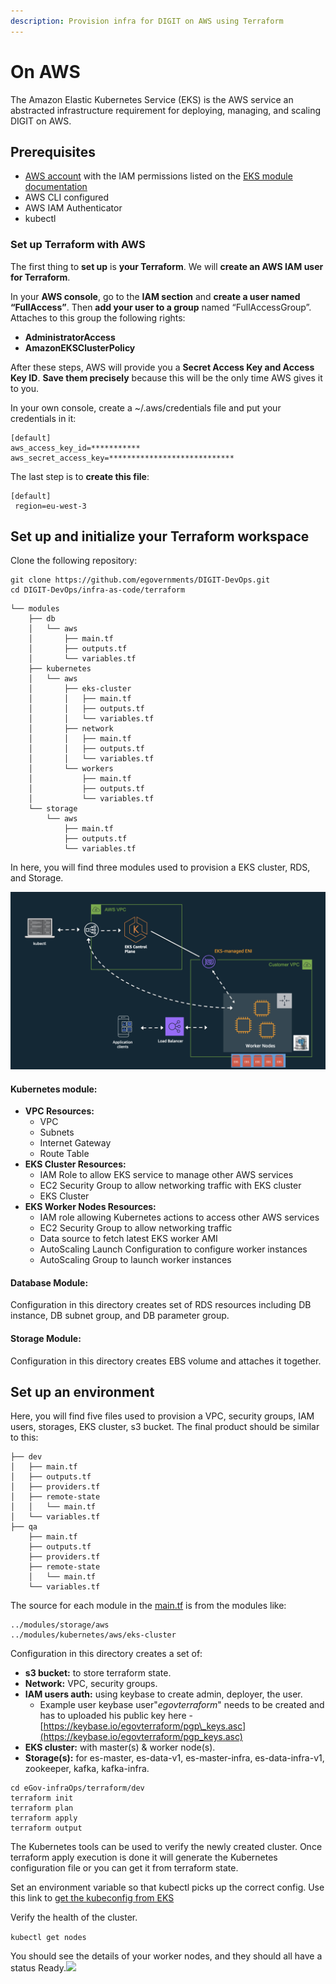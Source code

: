 ```yaml
---
description: Provision infra for DIGIT on AWS using Terraform
---
```


# On AWS

The Amazon Elastic Kubernetes Service \(EKS\) is the AWS service an abstracted infrastructure requirement for deploying, managing, and scaling DIGIT on AWS.

## Prerequisites <a id="Prerequisites"></a>

* [AWS account](https://portal.aws.amazon.com/billing/signup?nc2=h_ct&src=default&redirect_url=https%3A%2F%2Faws.amazon.com%2Fregistration-confirmation#/start) with the IAM permissions listed on the [EKS module documentation](https://github.com/terraform-aws-modules/terraform-aws-eks/blob/master/docs/iam-permissions.md)
* AWS CLI configured
* AWS IAM Authenticator
* kubectl

### Set up Terraform with AWS <a id="Set-up-Terraform-with-AWS"></a>

The first thing to **set up** is **your Terraform**. We will **create an AWS IAM user for Terraform**.

In your **AWS console**, go to the **IAM section** and **create a user named “FullAccess”**. Then **add your user to a group** named “FullAccessGroup”. Attaches to this group the following rights:

* **AdministratorAccess**
* **AmazonEKSClusterPolicy**

After these steps, AWS will provide you a **Secret Access Key and Access Key ID**. **Save them precisely** because this will be the only time AWS gives it to you.

In your own console, create a ~/.aws/credentials file and put your credentials in it:

```text
[default] 
aws_access_key_id=*********** 
aws_secret_access_key=****************************
```

The last step is to **create this file**:

```text
[default]
 region=eu-west-3
```

## Set up and initialize your Terraform workspace <a id="Set-up-and-initialize-your-Terraform-workspace"></a>

‌Clone the following repository:

```text
git clone https://github.com/egovernments/DIGIT-DevOps.git
cd DIGIT-DevOps/infra-as-code/terraform
```

```text
└── modules
    ├── db
    │   └── aws
    │       ├── main.tf
    │       ├── outputs.tf
    │       └── variables.tf
    ├── kubernetes
    │   └── aws
    │       ├── eks-cluster
    │       │   ├── main.tf
    │       │   ├── outputs.tf
    │       │   └── variables.tf
    │       ├── network
    │       │   ├── main.tf
    │       │   ├── outputs.tf
    │       │   └── variables.tf
    │       └── workers
    │           ├── main.tf
    │           ├── outputs.tf
    │           └── variables.tf
    └── storage
        └── aws
            ├── main.tf
            ├── outputs.tf
            └── variables.tf
```

In here, you will find three modules used to provision a EKS cluster, RDS, and Storage.

![EKS Architecture for DIGIT Setup](../../.gitbook/assets/image%20%28109%29.png)

#### Kubernetes module: <a id="Kubernetes-module:"></a>

* **VPC Resources:**
  * VPC
  * Subnets
  * Internet Gateway
  * Route Table
* **EKS Cluster Resources:**
  * IAM Role to allow EKS service to manage other AWS services
  * EC2 Security Group to allow networking traffic with EKS cluster
  * EKS Cluster
* **EKS Worker Nodes Resources:**
  * IAM role allowing Kubernetes actions to access other AWS services
  * EC2 Security Group to allow networking traffic
  * Data source to fetch latest EKS worker AMI
  * AutoScaling Launch Configuration to configure worker instances
  * AutoScaling Group to launch worker instances

#### Database Module: <a id="Database-Module:"></a>

Configuration in this directory creates set of RDS resources including DB instance, DB subnet group, and DB parameter group.

#### Storage Module: <a id="Storage-Module:"></a>

Configuration in this directory creates EBS volume and attaches it together.

## Set up an environment <a id="Set-up-an-environment"></a>

Here, you will find five files used to provision a VPC, security groups, IAM users, storages, EKS cluster, s3 bucket. The final product should be similar to this:

```text
├── dev
│   ├── main.tf
│   ├── outputs.tf
│   ├── providers.tf
│   ├── remote-state
│   │   └── main.tf
│   └── variables.tf
├── qa
    ├── main.tf
    ├── outputs.tf
    ├── providers.tf
    ├── remote-state
    │   └── main.tf
    └── variables.tf
```

The source for each module in the [main.tf](http://main.tf/) is from the modules like:

```text
../modules/storage/aws
../modules/kubernetes/aws/eks-cluster
```

Configuration in this directory creates a set of:

* **s3 bucket:** to store terraform state.
* **Network:** VPC, security groups.
* **IAM users auth:** using keybase to create admin, deployer, the user.
  * Example user keybase user"_egovterraform_" needs to be created and has to uploaded his public key here - [https://keybase.io/egovterraform/pgp\_keys.asc](https://keybase.io/egovterraform/pgp_keys.asc)
* **EKS cluster:** with master\(s\) & worker node\(s\).
* **Storage\(s\):** for es-master, es-data-v1, es-master-infra, es-data-infra-v1, zookeeper, kafka, kafka-infra.

```text
cd eGov-infraOps/terraform/dev
terraform init
terraform plan
terraform apply
terraform output
```

The Kubernetes tools can be used to verify the newly created cluster. Once terraform apply execution is done it will generate the Kubernetes configuration file or you can get it from terraform state.

Set an environment variable so that kubectl picks up the correct config. Use this link to [get the kubeconfig from EKS](https://docs.aws.amazon.com/eks/latest/userguide/create-kubeconfig.html)

Verify the health of the cluster.

`kubectl get nodes`

You should see the details of your worker nodes, and they should all have a status Ready.![](blob:https://digit-discuss.atlassian.net/e26a285f-6386-4624-ab5a-3a151727a7fd#media-blob-url=true&id=d24de44e-31fc-4b61-8857-497b9a38e14c&collection=contentId-695861499&contextId=695861499&mimeType=image%2Fpng&name=assets%252F-MERG_iQW5oN4ukgXP8K%252F-MGDl14gRpdtvzEHtsDS%252F-MGDq14LK9hilL256Npl%252FScreenshot%2520from%25202020-09-02%252018-10-14.png%3Falt%3Dmedia%26token%3Da32b2594-3ec3-4323-83c4-da7a308f0223&size=26187&width=743&height=92)

